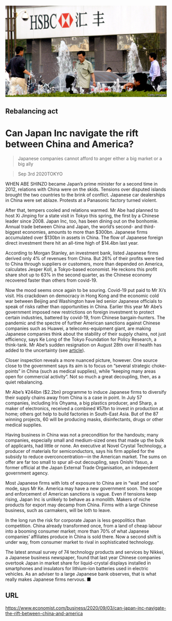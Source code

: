 ![](./images/20200905_FNP502.jpg)

## Rebalancing act

# Can Japan Inc navigate the rift between China and America?

> Japanese companies cannot afford to anger either a big market or a big ally

> Sep 3rd 2020TOKYO

WHEN ABE SHINZO became Japan’s prime minister for a second time in 2012, relations with China were on the skids. Tensions over disputed islands brought the two countries to the brink of conflict. Japanese car dealerships in China were set ablaze. Protests at a Panasonic factory turned violent.

After that, tempers cooled and relations warmed. Mr Abe had planned to host Xi Jinping for a state visit in Tokyo this spring, the first by a Chinese leader since 2008. Japan Inc, too, has been dining out on the bonhomie. Annual trade between China and Japan, the world’s second- and third-biggest economies, amounts to more than $300bn. Japanese firms accumulated over $130bn in assets in China. The flow of Japanese foreign direct investment there hit an all-time high of $14.4bn last year.

According to Morgan Stanley, an investment bank, listed Japanese firms derived only 4% of revenues from China. But 26% of their profits were tied to China through suppliers or customers, more than depended on America, calculates Jesper Koll, a Tokyo-based economist. He reckons this profit share shot up to 63% in the second quarter, as the Chinese economy recovered faster than others from covid-19. 

Now the mood seems once again to be souring. Covid-19 put paid to Mr Xi’s visit. His crackdown on democracy in Hong Kong and the economic cold war between Beijing and Washington have led senior Japanese officials to speak of risks rather than opportunities in China. Earlier this year Mr Abe’s government imposed new restrictions on foreign investment to protect certain industries, battered by covid-19, from Chinese bargain-hunters. The pandemic and the spectre of further American sanctions against Chinese companies such as Huawei, a telecoms-equipment giant, are making Japanese companies think about the stability of their supply chains, not just efficiency, says Ke Long of the Tokyo Foundation for Policy Research, a think-tank. Mr Abe’s sudden resignation on August 28th over ill health has added to the uncertainty (see [article](https://www.economist.com//node/21791382)).

Closer inspection reveals a more nuanced picture, however. One source close to the government says its aim is to focus on “several strategic choke-points” in China (such as medical supplies), while “keeping many areas open for commercial activity”. Not so much a great decoupling, then, as a quiet rebalancing. 

Mr Abe’s ¥244bn ($2.2bn) programme to induce Japanese firms to diversify their supply chains away from China is a case in point. In July 57 companies, including Iris Ohyama, a big plastics producer, and Sharp, a maker of electronics, received a combined ¥57bn to invest in production at home; others got help to build factories in South-East Asia. But of the 87 winning projects, 60 will be producing masks, disinfectants, drugs or other medical supplies.

Having business in China was not a precondition for the handouts; many companies, especially small and medium-sized ones that made up the bulk of applicants, had little or none. An executive at Novel Crystal Technology, a producer of materials for semiconductors, says his firm applied for the subsidy to reduce overconcentration—in the American market. The sums on offer are far too small to spur all-out decoupling, says Onishi Yasuo, a former official at the Japan External Trade Organisation, an independent government agency.

Most Japanese firms with lots of exposure to China are in “wait and see” mode, says Mr Ke. America may have a new government soon. The scope and enforcement of American sanctions is vague. Even if tensions keep rising, Japan Inc is unlikely to behave as a monolith. Makers of niche products for export may decamp from China. Firms with a large Chinese business, such as carmakers, will be loth to leave.

In the long run the risk for corporate Japan is less geopolitics than competition. China already transformed once, from a land of cheap labour into a booming consumer market; more than 70% of what Japanese companies’ affiliates produce in China is sold there. Now a second shift is under way, from consumer market to rival in sophisticated technology.

The latest annual survey of 74 technology products and services by Nikkei, a Japanese business newspaper, found that last year Chinese companies overtook Japan in market share for liquid-crystal displays installed in smartphones and insulators for lithium-ion batteries used in electric vehicles. As an adviser to a large Japanese bank observes, that is what really makes Japanese firms nervous. ■

## URL

https://www.economist.com/business/2020/09/03/can-japan-inc-navigate-the-rift-between-china-and-america

